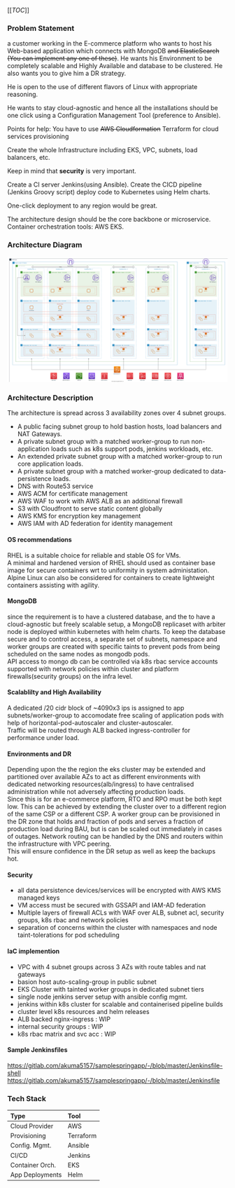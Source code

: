 [[_TOC_]]

### Problem Statement
a customer working in the E-commerce platform who wants to host his Web-based application which connects with MongoDB ~~and ElasticSearch (You can implement any one of these)~~. He wants his Environment to be completely scalable and Highly Available and database to be clustered. He also wants you to give him a DR strategy.

He is open to the use of different flavors of Linux with appropriate reasoning.

He wants to stay cloud-agnostic and hence all the installations should be one click using a Configuration Management Tool (preference to Ansible).

Points for help: You have to use ~~AWS Cloudformation~~ Terraform for cloud services provisioning

 Create the whole Infrastructure including EKS, VPC, subnets, load balancers, etc.

 Keep in mind that **security** is very important.

 Create a CI server Jenkins(using Ansible). Create the CICD pipeline (Jenkins Groovy script) deploy code to Kubernetes using Helm charts.

 One-click deployment to any region would be great.

 The architecture design should be the core backbone or microservice.
Container orchestration tools:  AWS EKS.

### Architecture Diagram
![Architecture Diagram](img/arch-diagram.svg "Architecture Diagram")

### Architecture Description
The architecture is spread across 3 availability zones over 4 subnet groups.
* A public facing subnet group to hold bastion hosts, load balancers and NAT Gateways.
* A private subnet group with a matched worker-group to run non-application loads such as k8s support pods, jenkins workloads, etc.
* An extended private subnet group with a matched worker-group to run core application loads.
* A private subnet group with a matched worker-group dedicated to data-persistence loads.
* DNS with Route53 service
* AWS ACM for certificate management
* AWS WAF to work with AWS ALB as an additional firewall
* S3 with Cloudfront to serve static content globally
* AWS KMS for encryption key management
* AWS IAM with AD federation for identity management

#### OS recommendations
RHEL is a suitable choice for reliable and stable OS for VMs.  
A minimal and hardened version of RHEL should used as container base image for secure containers wrt to uniformity in system administation.  
Alpine Linux can also be considered for containers to create lightweight containers assisting with agility.

#### MongoDB
since the requirement is to have a clustered database, and the to have a cloud-agnostic but freely scalable setup, a MongoDB replicaset with arbiter node is deployed within kubernetes with helm charts. To keep the database secure and to control access, a separate set of subnets, namespace and worker groups are created with specific taints to prevent pods from being scheduled on the same nodes as mongodb pods.  
API access to mongo db can be controlled via k8s rbac service accounts supported with network policies within cluster and platform firewalls(security groups) on the infra level.

#### Scalablilty and High Availability
A dedicated /20 cidr block of ~4090x3 ips is assigned to app subnets/worker-group to accomodate free scaling of application pods with help of horizontal-pod-autoscaler and cluster-autoscaler.  
Traffic will be routed through ALB backed ingress-controller for performance under load.

#### Environments and DR
Depending upon the the region the eks cluster may be extended and partitioned over available AZs to act as different environments with dedicated networking resources(alb/ingress) to have centralised administration while not adversely affecting production loads.  
Since this is for an e-commerce platform, RTO and RPO must be both kept low. This can be achieved by extending the cluster over to a different region of the same CSP or a different CSP. A worker group can be provisioned in the DR zone that holds and fraction of pods and serves a fraction of production load during BAU, but is can be scaled out immediately in cases of outages. Network routing can be handled by the DNS and routers within the infrastructure with VPC peering.  
This will ensure confidence in the DR setup as well as keep the backups hot.

#### Security
* all data persistence devices/services will be encrypted with AWS KMS managed keys
* VM access must be secured with GSSAPI and IAM-AD federation
* Multiple layers of firewall ACLs with WAF over ALB, subnet acl, security groups, k8s rbac and network policies
* separation of concerns within the cluster with namespaces and node taint-tolerations for pod scheduling

#### IaC implemention
* VPC with 4 subnet groups across 3 AZs with route tables and nat gateways
* basion host auto-scaling-group in public subnet
* EKS Cluster with tainted worker groups in dedicated subnet tiers
* single node jenkins server setup with ansible config mgmt.
* jenkins within k8s cluster for scalable and containerised pipeline builds
* cluster level k8s resources and helm releases
* ALB backed nginx-ingress : WIP
* internal security groups : WIP
* k8s rbac matrix and svc acc : WIP

#### Sample Jenkinsfiles
https://gitlab.com/akuma5157/samplespringapp/-/blob/master/Jenkinsfile-shell
https://gitlab.com/akuma5157/samplespringapp/-/blob/master/Jenkinsfile


### Tech Stack
| Type | Tool |
| :--- | :--- |
| Cloud Provider | AWS |
| Provisioning | Terraform |
| Config. Mgmt. | Ansible |
| CI/CD | Jenkins |
| Container Orch. | EKS |
| App Deployments | Helm |